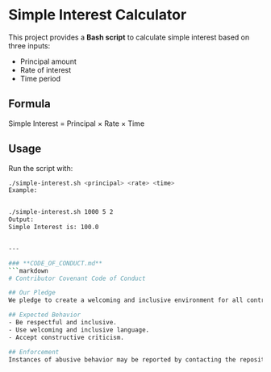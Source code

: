 # Simple Interest Calculator

This project provides a **Bash script** to calculate simple interest based on three inputs:
- Principal amount
- Rate of interest
- Time period

## Formula
Simple Interest = Principal × Rate × Time

## Usage
Run the script with:
```bash
./simple-interest.sh <principal> <rate> <time>
Example:


./simple-interest.sh 1000 5 2
Output:
Simple Interest is: 100.0


---

### **CODE_OF_CONDUCT.md**
```markdown
# Contributor Covenant Code of Conduct

## Our Pledge
We pledge to create a welcoming and inclusive environment for all contributors.

## Expected Behavior
- Be respectful and inclusive.
- Use welcoming and inclusive language.
- Accept constructive criticism.

## Enforcement
Instances of abusive behavior may be reported by contacting the repository owner.
